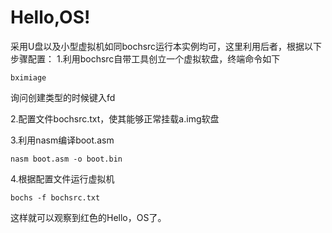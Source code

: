 # Hello,OS!
采用U盘以及小型虚拟机如同bochsrc运行本实例均可，这里利用后者，根据以下步骤配置：
1.利用bochsrc自带工具创立一个虚拟软盘，终端命令如下
```
bximiage
```
询问创建类型的时候键入fd

2.配置文件bochsrc.txt，使其能够正常挂载a.img软盘

3.利用nasm编译boot.asm
```
nasm boot.asm -o boot.bin
```

4.根据配置文件运行虚拟机
```
bochs -f bochsrc.txt
```

这样就可以观察到红色的Hello，OS了。

